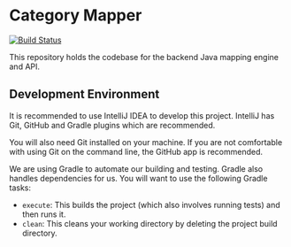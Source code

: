 # Category Mapper

[![Build Status](https://travis-ci.org/group-papa/category-mapper.svg)](https://travis-ci.org/group-papa/category-mapper)

This repository holds the codebase for the backend Java mapping engine and API.

## Development Environment
It is recommended to use IntelliJ IDEA to develop this project. IntelliJ has
Git, GitHub and Gradle plugins which are recommended.

You will also need Git installed on your machine. If you are not comfortable
with using Git on the command line, the GitHub app is recommended.

We are using Gradle to automate our building and testing. Gradle also handles
dependencies for us. You will want to use the following Gradle tasks:
 - `execute`: This builds the project (which also involves running tests) and
then runs it.
 - `clean`: This cleans your working directory by deleting the project build
directory.
